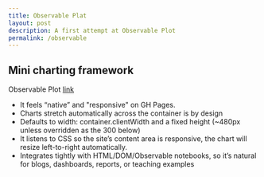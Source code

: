 ```yaml
---
title: Observable Plat
layout: post
description: A first attempt at Observable Plot
permalink: /observable
---
```


## Mini charting framework

Observable Plot [link](https://observablehq.com/plot/)

* It feels “native” and "responsive" on GH Pages.
* Charts stretch automatically across the container is by design
* Defaults to width: container.clientWidth and a fixed height (~480px unless overridden as the 300 below)
* It listens to CSS so the site’s content area is responsive, the chart will resize left-to-right automatically.
* Integrates tightly with HTML/DOM/Observable notebooks, so it’s natural for blogs, dashboards, reports, or teaching examples

<!-- Observable Plot Example -->
<div id="bar"></div>
<div id="line"></div>
<div id="dot"></div>
<script src="https://cdn.jsdelivr.net/npm/d3@7"></script>
<script src="https://cdn.jsdelivr.net/npm/@observablehq/plot@0.6"></script>
<script>
  function renderPlot(containerId, dataList, mark="barY") {
    const chart = Plot.plot({
      height: 300,   // consistent height
      marginLeft: 40,
      marginBottom: 30,
      marks: [
        Plot[mark](dataList, { x: "category", y: "value" }),
        Plot.dot(dataList, { x: "category", y: "value", stroke: "red" })
      ]
    });
    const container = document.querySelector(containerId);
    container.innerHTML = "";
    container.appendChild(chart);
  }
  // Example call (could populate this data from backend API)
  const sampleData = [
    { category: "A", value: 32 },
    { category: "B", value: 55 },
    { category: "C", value: 49 },
    { category: "D", value: 38 },
    { category: "F", value: 50 },
    { category: "G", value: 58 },
  ];
  renderPlot("#bar", sampleData, "barY");
  renderPlot("#line", sampleData, "lineY");
  renderPlot("#dot", sampleData, "dot");

</script>
